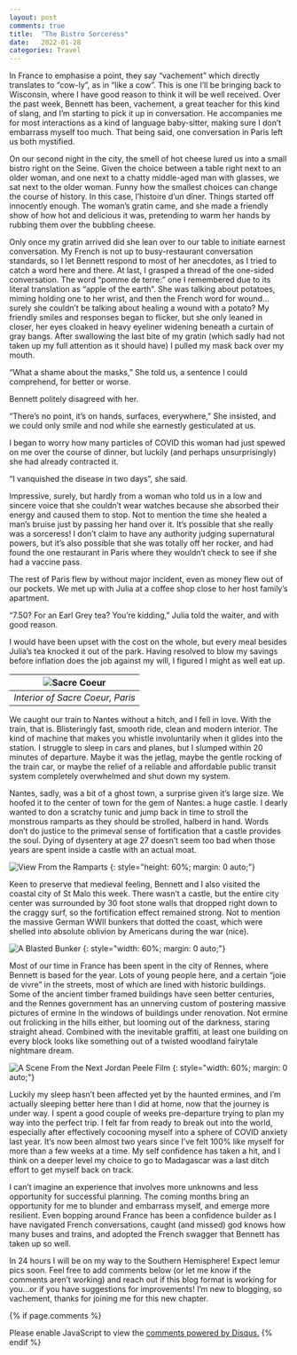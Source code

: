 ```yaml
---
layout: post
comments: true
title:  "The Bistro Sorceress"
date:   2022-01-28
categories: Travel
---
```


In France to emphasise a point, they say “vachement” which directly translates to “cow-ly”, as in “like a cow”. This is one I’ll be bringing back to Wisconsin, where I have good reason to think it will be well received. Over the past week, Bennett has been, vachement, a great teacher for this kind of slang, and I’m starting to pick it up in conversation. He accompanies me for most interactions as a kind of language baby-sitter, making sure I don’t embarrass myself too much. That being said, one conversation in Paris left us both mystified.

On our second night in the city, the smell of hot cheese lured us into a small bistro right on the Seine. Given the choice between a table right next to an older woman, and one next to a chatty middle-aged man with glasses, we sat next to the older woman. Funny how the smallest choices can change the course of history. In this case, l’histoire d’un dîner. Things started off innocently enough. The woman’s gratin came, and she made a friendly show of how hot and delicious it was, pretending to warm her hands by rubbing them over the bubbling cheese.

Only once my gratin arrived did she lean over to our table to initiate earnest conversation. My French is not up to busy-restaurant conversation standards, so I let Bennett respond to most of her anecdotes, as I tried to catch a word here and there. At last, I grasped a thread of the one-sided conversation. The word “pomme de terre:” one I remembered due to its literal translation as “apple of the earth”. She was talking about potatoes, miming holding one to her wrist, and then the French word for wound…surely she couldn’t be talking about healing a wound with a potato? My friendly smiles and responses began to flicker, but she only leaned in closer, her eyes cloaked in heavy eyeliner widening beneath a curtain of gray bangs. After swallowing the last bite of my gratin (which sadly had not taken up my full attention as it should have) I pulled my mask back over my mouth.

“What a shame about the masks,” She told us, a sentence I could comprehend, for better or worse.

Bennett politely disagreed with her.

“There’s no point, it’s on hands, surfaces, everywhere,” She insisted, and we could only smile and nod while she earnestly gesticulated at us.

I began to worry how many particles of COVID this woman had just spewed on me over the course of dinner, but luckily (and perhaps unsurprisingly) she had already contracted it.

“I vanquished the disease in two days”, she said.

Impressive, surely, but hardly from a woman who told us in a low and sincere voice that she couldn’t wear watches because she absorbed their energy and caused them to stop. Not to mention the time she healed a man’s bruise just by passing her hand over it. It’s possible that she really was a sorceress! I don’t claim to have any authority judging supernatural powers, but it’s also possible that she was totally off her rocker, and had found the one restaurant in Paris where they wouldn’t check to see if she had a vaccine pass.

The rest of Paris flew by without major incident, even as money flew out of our pockets. We met up with Julia at a coffee shop close to her host family’s apartment.

“7.50? For an Earl Grey tea? You’re kidding,” Julia told the waiter, and with good reason.

I would have been upset with the cost on the whole, but every meal besides Julia’s tea knocked it out of the park. Having resolved to blow my savings before inflation does the job against my will, I figured I might as well eat up.


| ![Sacre Coeur](/assets/sacrecoeur.jpg) | 
|:--:| 
| *Interior of Sacre Coeur, Paris* |



We caught our train to Nantes without a hitch, and I fell in love. With the train, that is. Blisteringly fast, smooth ride, clean and modern interior. The kind of machine that makes you whistle involuntarily when it glides into the station. I struggle to sleep in cars and planes, but I slumped within 20 minutes of departure. Maybe it was the jetlag, maybe the gentle rocking of the train car, or maybe the relief of a reliable and affordable public transit system completely overwhelmed and shut down my system.

Nantes, sadly, was a bit of a ghost town, a surprise given it’s large size. We hoofed it to the center of town for the gem of Nantes: a huge castle. I dearly wanted to don a scratchy tunic and jump back in time to stroll the monstrous ramparts as they should be strolled, halberd in hand. Words don’t do justice to the primeval sense of fortification that a castle provides the soul. Dying of dysentery at age 27 doesn’t seem too bad when those years are spent inside a castle with an actual moat.


![View From the Ramparts](/assets/nantescastle.jpg)
{: style="height: 60%; margin: 0 auto;"}

Keen to preserve that medieval feeling, Bennett and I also visited the coastal city of St Malo this week. There wasn’t a castle, but the entire city center was surrounded by 30 foot stone walls that dropped right down to the craggy surf, so the fortification effect remained strong. Not to mention the massive German WWII bunkers that dotted the coast, which were shelled into absolute oblivion by Americans during the war (nice).


![A Blasted Bunker](/assets/ww2bunker.jpg)
{: style="width: 60%; margin: 0 auto;"}


Most of our time in France has been spent in the city of Rennes, where Bennett is based for the year. Lots of young people here, and a certain “joie de vivre” in the streets, most of which are lined with historic buildings. Some of the ancient timber framed buildings have seen better centuries, and the Rennes government has an unnerving custom of postering massive pictures of ermine in the windows of buildings under renovation. Not ermine out frolicking in the hills either, but looming out of the darkness, staring straight ahead. Combined with the inevitable graffiti, at least one building on every block looks like something out of a twisted woodland fairytale nightmare dream.


![A Scene From the Next Jordan Peele Film](/assets/ermine.jpg)
{: style="width: 60%; margin: 0 auto;"}


Luckily my sleep hasn’t been affected yet by the haunted ermines, and I’m actually sleeping better here than I did at home, now that the journey is under way. I spent a good couple of weeks pre-departure trying to plan my way into the perfect trip. I felt far from ready to break out into the world, especially after effectively cocooning myself into a sphere of COVID anxiety last year. It’s now been almost two years since I’ve felt 100% like myself for more than a few weeks at a time. My self confidence has taken a hit, and I think on a deeper level my choice to go to Madagascar was a last ditch effort to get myself back on track.

I can’t imagine an experience that involves more unknowns and less opportunity for successful planning. The coming months bring an opportunity for me to blunder and embarrass myself, and emerge more resilient. Even bopping around France has been a confidence builder as I have navigated French conversations, caught (and missed) god knows how many buses and trains, and adopted the French swagger that Bennett has taken up so well.

In 24 hours I will be on my way to the Southern Hemisphere! Expect lemur pics soon. Feel free to add comments below (or let me know if the comments aren’t working) and reach out if this blog format is working for you…or if you have suggestions for improvements! I’m new to blogging, so vachement, thanks for joining me for this new chapter.



{% if page.comments %}
<div id="disqus_thread"></div>
<script>
    /**
    *  RECOMMENDED CONFIGURATION VARIABLES: EDIT AND UNCOMMENT THE SECTION BELOW TO INSERT DYNAMIC VALUES FROM YOUR PLATFORM OR CMS.
    *  LEARN WHY DEFINING THESE VARIABLES IS IMPORTANT: https://disqus.com/admin/universalcode/#configuration-variables    */
    /*
    var disqus_config = function () {
    this.page.url = 'https://www.hughgabriel.com/Travel/2022/01/28/The-Bistro-Sorceress.html';  // Replace PAGE_URL with your page's canonical URL variable
    this.page.identifier = '/Travel/2022/01/28/The-Bistro-Sorceress.html'; // Replace PAGE_IDENTIFIER with your page's unique identifier variable
    };
    */
    (function() { // DON'T EDIT BELOW THIS LINE
    var d = document, s = d.createElement('script');
    s.src = 'https://hughsblog-1.disqus.com/embed.js';
    s.setAttribute('data-timestamp', +new Date());
    (d.head || d.body).appendChild(s);
    })();
</script>
<noscript>Please enable JavaScript to view the <a href="https://disqus.com/?ref_noscript">comments powered by Disqus.</a></noscript>
{% endif %}